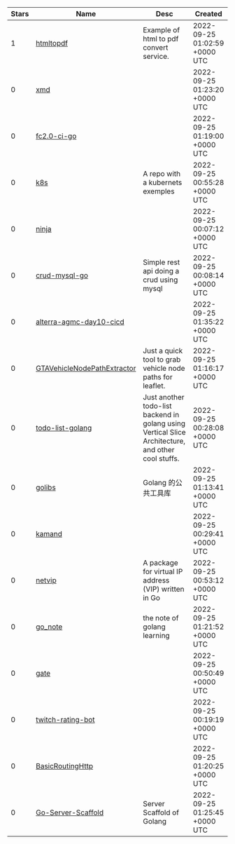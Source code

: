 | Stars | Name | Desc | Created | 
| ----- | ------- | ------------- | ------------- |
| 1 | [htmltopdf](https://github.com/yskszk63/htmltopdf) | Example of html to pdf convert service. | 2022-09-25 01:02:59 +0000 UTC |
| 0 | [xmd](https://github.com/xiatian0716/xmd) |  | 2022-09-25 01:23:20 +0000 UTC |
| 0 | [fc2.0-ci-go](https://github.com/leandroNarruda/fc2.0-ci-go) |  | 2022-09-25 01:19:00 +0000 UTC |
| 0 | [k8s](https://github.com/victorhenriq3/k8s) | A repo with a kubernets exemples  | 2022-09-25 00:55:28 +0000 UTC |
| 0 | [ninja](https://github.com/tarkovskynik/ninja) |  | 2022-09-25 00:07:12 +0000 UTC |
| 0 | [crud-mysql-go](https://github.com/lucas-code42/crud-mysql-go) | Simple rest api doing a crud using mysql | 2022-09-25 00:08:14 +0000 UTC |
| 0 | [alterra-agmc-day10-cicd](https://github.com/muhamadInsan/alterra-agmc-day10-cicd) |  | 2022-09-25 01:35:22 +0000 UTC |
| 0 | [GTAVehicleNodePathExtractor](https://github.com/itschip/GTAVehicleNodePathExtractor) | Just a quick tool to grab vehicle node paths for leaflet. | 2022-09-25 01:16:17 +0000 UTC |
| 0 | [todo-list-golang](https://github.com/luisfernandomoraes/todo-list-golang) | Just another todo-list backend in golang using Vertical Slice Architecture, and other cool stuffs.  | 2022-09-25 00:28:08 +0000 UTC |
| 0 | [golibs](https://github.com/it-sos/golibs) | Golang 的公共工具库 | 2022-09-25 01:13:41 +0000 UTC |
| 0 | [kamand](https://github.com/chozahell/kamand) |  | 2022-09-25 00:29:41 +0000 UTC |
| 0 | [netvip](https://github.com/hnakamur/netvip) | A package for virtual IP address (VIP) written in Go | 2022-09-25 00:53:12 +0000 UTC |
| 0 | [go_note](https://github.com/losidk/go_note) | the note of golang learning | 2022-09-25 01:21:52 +0000 UTC |
| 0 | [gate](https://github.com/mbarley333/gate) |  | 2022-09-25 00:50:49 +0000 UTC |
| 0 | [twitch-rating-bot](https://github.com/IvanKhramov/twitch-rating-bot) |  | 2022-09-25 00:19:19 +0000 UTC |
| 0 | [BasicRoutingHttp](https://github.com/nameerror3301/BasicRoutingHttp) |  | 2022-09-25 01:20:25 +0000 UTC |
| 0 | [Go-Server-Scaffold](https://github.com/FinleyGe/Go-Server-Scaffold) | Server Scaffold of Golang | 2022-09-25 01:25:45 +0000 UTC |

